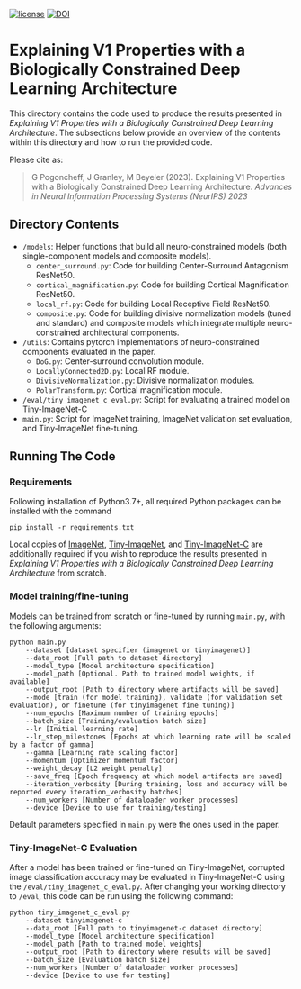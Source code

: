 [![license](https://img.shields.io/badge/License-BSD%202--Clause-blue.svg)](https://github.com/bionicvisionlab/2023-Pogoncheff-Explaining-V1-Properties/blob/master/LICENSE)
[![DOI](https://img.shields.io/badge/DOI-10.1101%2F2023.05.30.542912v1-orange)](https://doi.org/10.48550/arXiv.2305.11275)

# Explaining V1 Properties with a Biologically Constrained Deep Learning Architecture

This directory contains the code used to produce the results presented in *Explaining V1 Properties with a Biologically Constrained Deep Learning Architecture*.
The subsections below provide an overview of the contents within this directory and how to run the provided code.

Please cite as:

> G Pogoncheff, J Granley, M Beyeler (2023). Explaining V1 Properties with a Biologically Constrained Deep Learning Architecture.
> *Advances in Neural Information Processing Systems (NeurIPS) 2023*

## Directory Contents

- ```/models```:  Helper functions that build all neuro-constrained models (both single-component models and composite models).
    - ```center_surround.py```: Code for building Center-Surround Antagonism ResNet50.
    - ```cortical_magnification.py```: Code for building Cortical Magnification ResNet50.
    - ```local_rf.py```: Code for building Local Receptive Field ResNet50.
    - ```composite.py```: Code for building divisive normalization models (tuned and standard) and composite models which integrate multiple neuro-constrained architectural components.
- ```/utils```: Contains pytorch implementations of neuro-constrained components evaluated in the paper.
    - ```DoG.py```: Center-surround convolution module.
    - ```LocallyConnected2D.py```: Local RF module.
    - ```DivisiveNormalization.py```: Divisive normalization modules.
    - ```PolarTransform.py```: Cortical magnification module.
- ```/eval/tiny_imagenet_c_eval.py```: Script for evaluating a trained model on Tiny-ImageNet-C
- ```main.py```: Script for ImageNet training, ImageNet validation set evaluation, and Tiny-ImageNet fine-tuning.


## Running The Code


### Requirements
Following installation of Python3.7+, all required Python packages can be installed with the command
```
pip install -r requirements.txt
```

Local copies of [ImageNet](https://image-net.org/challenges/LSVRC/2012/), [Tiny-ImageNet](https://www.kaggle.com/c/tiny-imagenet), and [Tiny-ImageNet-C](https://github.com/hendrycks/robustness) are additionally required if you wish to reproduce the results presented in *Explaining V1 Properties with a Biologically Constrained Deep Learning Architecture* from scratch.


### Model training/fine-tuning
Models can be trained from scratch or fine-tuned by running ```main.py```, with the following arguments:
```
python main.py
    --dataset [dataset specifier (imagenet or tinyimagenet)]
    --data_root [Full path to dataset directory]
    --model_type [Model architecture specification]
    --model_path [Optional. Path to trained model weights, if available]
    --output_root [Path to directory where artifacts will be saved]
    --mode [train (for model training), validate (for validation set evaluation), or finetune (for tinyimagenet fine tuning)]
    --num_epochs [Maximum number of training epochs]
    --batch_size [Training/evaluation batch size]
    --lr [Initial learning rate]
    --lr_step_milestones [Epochs at which learning rate will be scaled by a factor of gamma]
    --gamma [Learning rate scaling factor]
    --momentum [Optimizer momentum factor]
    --weight_decay [L2 weight penalty]
    --save_freq [Epoch frequency at which model artifacts are saved]
    --iteration_verbosity [During training, loss and accuracy will be reported every iteration_verbosity batches]
    --num_workers [Number of dataloader worker processes]
    --device [Device to use for training/testing]
```
Default parameters specified in ```main.py``` were the ones used in the paper.


### Tiny-ImageNet-C Evaluation

After a model has been trained or fine-tuned on Tiny-ImageNet, corrupted image classification accuracy may be evaluated in Tiny-ImageNet-C using the ```/eval/tiny_imagenet_c_eval.py```.
After changing your working directory to ```/eval```, this code can be run using the following command:

```
python tiny_imagenet_c_eval.py
    --dataset tinyimagenet-c
    --data_root [Full path to tinyimagenet-c dataset directory]
    --model_type [Model architecture specification]
    --model_path [Path to trained model weights]
    --output_root [Path to directory where results will be saved]
    --batch_size [Evaluation batch size]
    --num_workers [Number of dataloader worker processes]
    --device [Device to use for testing]
```

